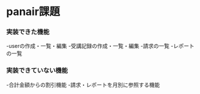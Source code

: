 # panair課題

  ### 実装できた機能
  -userの作成・一覧・編集
  -受講記録の作成・一覧・編集
  -請求の一覧
  -レポートの一覧

  ### 実装できていない機能
  -合計金額からの割引機能
  -請求・レポートを月別に参照する機能
